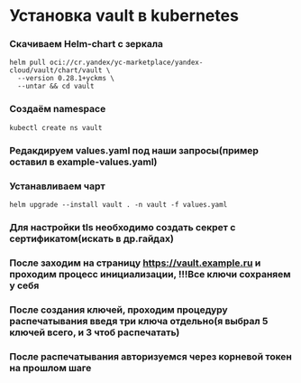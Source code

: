 # Установка vault в kubernetes

### Скачиваем Helm-chart с зеркала
```
helm pull oci://cr.yandex/yc-marketplace/yandex-cloud/vault/chart/vault \
  --version 0.28.1+yckms \
  --untar && cd vault
```
### Создаём namespace
```
kubectl create ns vault
```
### Редакдируем values.yaml под наши запросы(пример оставил в example-values.yaml)

### Устанавливаем чарт
```
helm upgrade --install vault . -n vault -f values.yaml
```
### Для настройки tls необходимо создать секрет с сертификатом(искать в др.гайдах)

### После заходим на страницу https://vault.example.ru и проходим процесс инициализации, !!!Все ключи сохраняем у себя

### После создания ключей, проходим процедуру распечатывания введя три ключа отдельно(я выбрал 5 ключей всего, и 3 чтоб распечатать)

### После распечатывания авторизуемся через корневой токен на прошлом шаге
